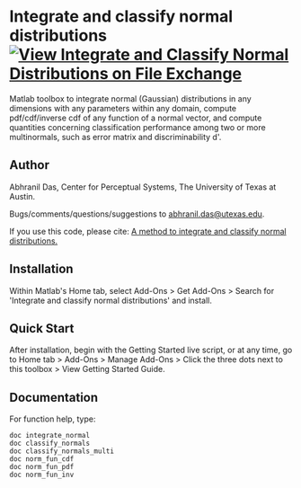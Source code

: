 # Integrate and classify normal distributions [![View Integrate and Classify Normal Distributions on File Exchange](https://www.mathworks.com/matlabcentral/images/matlab-file-exchange.svg)](https://www.mathworks.com/matlabcentral/fileexchange/82410-integrate-and-classify-normal-distributions)
Matlab toolbox to integrate normal (Gaussian) distributions in any dimensions with any parameters within any domain, compute pdf/cdf/inverse cdf of any function of a normal vector, and compute quantities concerning classification performance among two or more multinormals, such as error matrix and discriminability d'.

## Author
Abhranil Das, Center for Perceptual Systems, The University of Texas at Austin.

Bugs/comments/questions/suggestions to abhranil.das@utexas.edu.

If you use this code, please cite: [A method to integrate and classify normal distributions.](https://arxiv.org/abs/2012.14331)

## Installation
Within Matlab's Home tab, select Add-Ons > Get Add-Ons > Search for 'Integrate and classify normal distributions' and install.

## Quick Start
After installation, begin with the Getting Started live script, or at any time, go to Home tab > Add-Ons > Manage Add-Ons > Click the three dots next to this toolbox > View Getting Started Guide.

## Documentation
For function help, type:

    doc integrate_normal
    doc classify_normals
    doc classify_normals_multi
    doc norm_fun_cdf
    doc norm_fun_pdf
    doc norm_fun_inv
